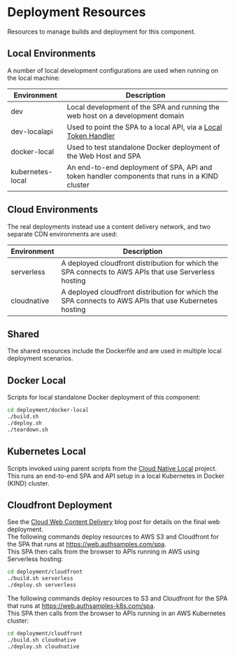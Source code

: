 # Deployment Resources

Resources to manage builds and deployment for this component.

## Local Environments

A number of local development configurations are used when running on the local machine:

| Environment | Description |
| ----------- | ----------- |
| dev | Local development of the SPA and running the web host on a development domain |
| dev-localapi | Used to point the SPA to a local API, via a [Local Token Handler](https://github.com/gary-archer/oauth.tokenhandler.docker) |
| docker-local | Used to test standalone Docker deployment of the Web Host and SPA |
| kubernetes-local | An end-to-end deployment of SPA, API and token handler components that runs in a KIND cluster |

## Cloud Environments

The real deployments instead use a content delivery network, and two separate CDN environments are used:

| Environment | Description |
| ----------- | ----------- |
| serverless | A deployed cloudfront distribution for which the SPA connects to AWS APIs that use Serverless hosting |
| cloudnative | A deployed cloudfront distribution for which the SPA connects to AWS APIs that use Kubernetes hosting |

## Shared

The shared resources include the Dockerfile and are used in multiple local deployment scenarios.

## Docker Local

Scripts for local standalone Docker deployment of this component:

```bash
cd deployment/docker-local
./build.sh
./deploy.sh
./teardown.sh
```

## Kubernetes Local

Scripts invoked using parent scripts from the [Cloud Native Local](https://github.com/gary-archer/oauth.cloudnative.local) project.\
This runs an end-to-end SPA and API setup in a local Kubernetes in Docker (KIND) cluster.

## Cloudfront Deployment

See the [Cloud Web Content Delivery](https://authguidance.com/2018/12/02/spa-content-deployment/) blog post for details on the final web deployment.\
The following commands deploy resources to AWS S3 and Cloudfront for the SPA that runs at https://web.authsamples.com/spa. \
This SPA then calls from the browser to APIs running in AWS using Serverless hosting:

```bash
cd deployment/cloudfront
./build.sh serverless
./deploy.sh serverless
```

The following commands deploy resources to S3 and Cloudfront for the SPA that runs at https://web.authsamples-k8s.com/spa. \
This SPA then calls from the browser to APIs running in an AWS Kubernetes cluster:

```bash
cd deployment/cloudfront
./build.sh cloudnative
./deploy.sh cloudnative
```
